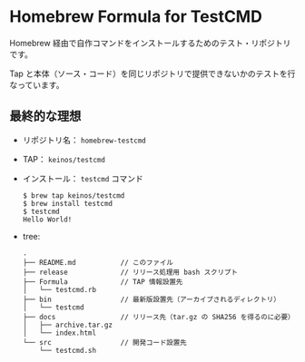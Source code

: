 # Homebrew Formula for TestCMD

Homebrew 経由で自作コマンドをインストールするためのテスト・リポジトリです。

Tap と本体（ソース・コード）を同じリポジトリで提供できないかのテストを行なっています。

## 最終的な理想

- リポジトリ名： `homebrew-testcmd`
- TAP： `keinos/testcmd`
- インストール： `testcmd` コマンド

    ```shellsession
    $ brew tap keinos/testcmd
    $ brew install testcmd
    $ testcmd
    Hello World!
    ```
- tree:

    ```
    .
    ├── README.md           // このファイル
    ├── release             // リリース処理用 bash スクリプト
    ├── Formula             // TAP 情報設置先
    │   └── testcmd.rb
    ├── bin                 // 最新版設置先（アーカイブされるディレクトリ）
    │   └── testcmd
    ├── docs                // リリース先（tar.gz の SHA256 を得るのに必要）
    │   ├── archive.tar.gz
    │   └── index.html
    └── src                 // 開発コード設置先
        └── testcmd.sh
    ```
